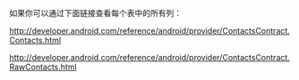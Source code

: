 如果你可以通过下面链接查看每个表中的所有列：

<http://developer.android.com/reference/android/provider/ContactsContract.Contacts.html>

<http://developer.android.com/reference/android/provider/ContactsContract.RawContacts.html>